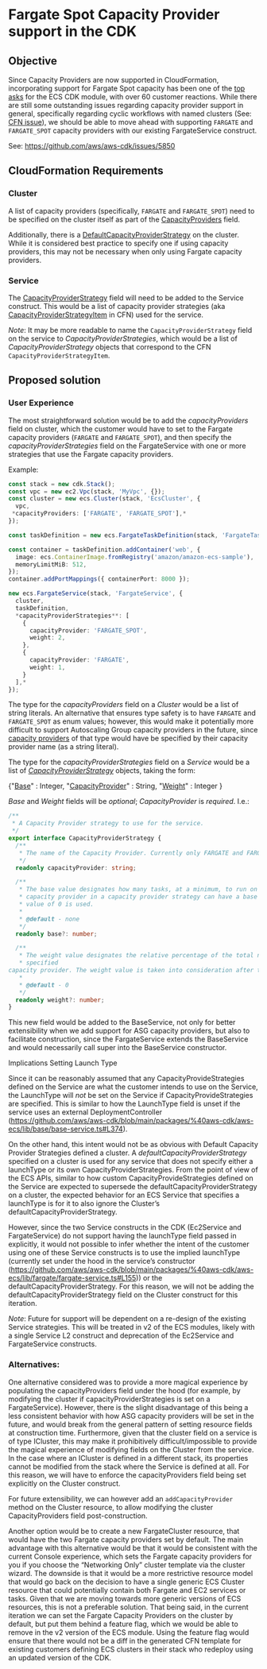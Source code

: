 # Fargate Spot Capacity Provider support in the CDK

## Objective

Since Capacity Providers are now supported in CloudFormation, incorporating support for Fargate Spot capacity has been one of the [top asks](https://github.com/aws/aws-cdk/issues?q=is%3Aissue+is%3Aopen+label%3A%40aws-cdk%2Faws-ecs+sort%3Areactions-%2B1-desc) for the ECS CDK module, with over 60 customer reactions. While there are still some outstanding issues regarding capacity provider support in general, specifically regarding cyclic workflows with named clusters (See: [CFN issue](https://github.com/aws/containers-roadmap/issues/631#issuecomment-702580141)), we should be able to move ahead with supporting `FARGATE` and `FARGATE_SPOT` capacity providers with our existing FargateService construct.

See: https://github.com/aws/aws-cdk/issues/5850

## CloudFormation Requirements

### Cluster

A list of capacity providers (specifically, `FARGATE` and `FARGATE_SPOT`) need to be specified on the cluster itself as part of the [CapacityProviders](https://docs.aws.amazon.com/AWSCloudFormation/latest/UserGuide/aws-resource-ecs-cluster.html#cfn-ecs-cluster-capacityproviders) field.

Additionally, there is a [DefaultCapacityProviderStrategy](https://docs.aws.amazon.com/AWSCloudFormation/latest/UserGuide/aws-resource-ecs-cluster.html#cfn-ecs-cluster-defaultcapacityproviderstrategy) on the cluster. While it is considered best practice to specify one if using capacity providers, this may not be necessary when only using Fargate capacity providers.

### Service

The [CapacityProviderStrategy](https://docs.aws.amazon.com/AWSCloudFormation/latest/UserGuide/aws-resource-ecs-service.html#cfn-ecs-service-capacityproviderstrategy) field will need to be added to the Service construct. This would be a list of capacity provider strategies (aka [CapacityProviderStrategyItem](https://docs.aws.amazon.com/AWSCloudFormation/latest/UserGuide/aws-properties-ecs-service-capacityproviderstrategyitem.html) in CFN) used for the service.

_Note_: It may be more readable to name the `CapacityProviderStrategy` field on the service to  *CapacityProviderStrategies*, which would be a list of *CapacityProviderStrategy* objects that correspond to the CFN `CapacityProviderStrategyItem`.


## Proposed solution

### User Experience

The most straightforward solution would be to add the *capacityProviders* field on cluster, which the customer would have to set to the Fargate capacity providers (`FARGATE` and `FARGATE_SPOT`), and then specify the *capacityProviderStrategies* field on the FargateService with one or more strategies that use the Fargate capacity providers.

Example:

```ts
const stack = new cdk.Stack();
const vpc = new ec2.Vpc(stack, 'MyVpc', {});
const cluster = new ecs.Cluster(stack, 'EcsCluster', {
  vpc,
 *capacityProviders: ['FARGATE', 'FARGATE_SPOT'],*
});

const taskDefinition = new ecs.FargateTaskDefinition(stack, 'FargateTaskDef');

const container = taskDefinition.addContainer('web', {
  image: ecs.ContainerImage.fromRegistry('amazon/amazon-ecs-sample'),
  memoryLimitMiB: 512,
});
container.addPortMappings({ containerPort: 8000 });

new ecs.FargateService(stack, 'FargateService', {
  cluster,
  taskDefinition,
  *capacityProviderStrategies**: [
    {
      capacityProvider: 'FARGATE_SPOT',
      weight: 2,
    },
    {
      capacityProvider: 'FARGATE',
      weight: 1,
    }
  ],*
});
```

The type for the *capacityProviders*  field on a *Cluster* would be a list of string literals. An alternative that ensures type safety is to have `FARGATE` and `FARGATE_SPOT` as enum values; however, this would make it potentially more difficult to support Autoscaling Group capacity providers in the future, since [capacity providers](https://docs.aws.amazon.com/AmazonECS/latest/developerguide/cluster-capacity-providers.html) of that type would have be specified by their capacity provider name (as a string literal).

The type for the *capacityProviderStrategies* field on a *Service* would be a list of  [*CapacityProviderStrategy*](https://docs.aws.amazon.com/AWSCloudFormation/latest/UserGuide/aws-properties-ecs-service-capacityproviderstrategyitem.html) objects, taking the form:

{"[Base](https://docs.aws.amazon.com/AWSCloudFormation/latest/UserGuide/aws-properties-ecs-service-capacityproviderstrategyitem.html#cfn-ecs-service-capacityproviderstrategyitem-base)" : Integer, "[CapacityProvider](https://docs.aws.amazon.com/AWSCloudFormation/latest/UserGuide/aws-properties-ecs-service-capacityproviderstrategyitem.html#cfn-ecs-service-capacityproviderstrategyitem-capacityprovider)" : String, "[Weight](https://docs.aws.amazon.com/AWSCloudFormation/latest/UserGuide/aws-properties-ecs-service-capacityproviderstrategyitem.html#cfn-ecs-service-capacityproviderstrategyitem-weight)" : Integer }

*Base* and *Weight* fields will be *optional*; *CapacityProvider* is *required*. I.e.:

```ts
/**
 * A Capacity Provider strategy to use for the service.
 */
export interface CapacityProviderStrategy {
  /**
   * The name of the Capacity Provider. Currently only FARGATE and FARGATE_SPOT are supported.
   */
  readonly capacityProvider: string;

  /**
   * The base value designates how many tasks, at a minimum, to run on the specified capacity provider. Only one
   * capacity provider in a capacity provider strategy can have a base defined. If no value is specified, the default
   * value of 0 is used.
   *
   * @default - none
   */
  readonly base?: number;

  /**
   * The weight value designates the relative percentage of the total number of tasks launched that should use the
   * specified
capacity provider. The weight value is taken into consideration after the base value, if defined, is satisfied.
   *
   * @default - 0
   */
  readonly weight?: number;
}

```
This new field would be added to the BaseService, not only for better extensibility when we add support for ASG capacity providers, but also to facilitate construction, since the FargateService extends the BaseService and would necessarily call super into the BaseService constructor.

Implications Setting Launch Type

Since it can be reasonably assumed that any CapacityProvideStrategies defined on the Service are what the customer intends to use on the Service, the LaunchType will *not* be set on the Service if CapacityProvideStrategies are specified. This is similar to how the LaunchType field is unset if the service uses an external DeploymentController (https://github.com/aws/aws-cdk/blob/main/packages/%40aws-cdk/aws-ecs/lib/base/base-service.ts#L374).

On the other hand, this intent would not be as obvious with Default Capacity Provider Strategies defined a cluster. A *defaultCapacityProviderStrategy* specified on a cluster is used for any service that does not specify either a launchType or its own CapacityProviderStrategies. From the point of view of the ECS APIs, similar to how custom CapacityProvideStrategies defined on the Service are expected to supersede the defaultCapacityProviderStrategy on a cluster, the expected behavior for an ECS Service that specifies a launchType is for it to also ignore the Cluster’s defaultCapacityProviderStrategy.

However, since the two Service constructs in the CDK (Ec2Service and FargateService) do not support having the launchType field passed in explicitly, it would not possible to infer whether the intent of the customer using one of these Service constructs is to use the implied launchType (currently set under the hood in the service’s constructor (https://github.com/aws/aws-cdk/blob/main/packages/%40aws-cdk/aws-ecs/lib/fargate/fargate-service.ts#L155)) or the defaultCapacityProviderStrategy.  For this reason, we will not be adding the  defaultCapacityProviderStrategy field on the Cluster construct for this iteration.

_*Note*_: Future for support will be dependent on a re-design of the existing Service strategies. This will be treated in v2 of the ECS modules, likely with a single Service L2 construct and deprecation of the Ec2Service and FargateService constructs.


### Alternatives:
One alternative considered was to provide a more magical experience by populating the capacityProviders field under the hood (for example, by modifying the cluster if capacityProviderStrategies is set on a FargateService). However, there is the slight disadvantage of this being a less consistent behavior with how ASG capacity providers will be set in the future, and would break from the general pattern of setting resource fields at construction time. Furthermore, given that the cluster field on a service is of type ICluster, this may make it prohibitively difficult/impossible to provide the magical experience of modifying fields on the Cluster from the service. In the case where an ICluster is defined in a different stack, its properties cannot be modified from the stack where the Service is defined at all. For this reason, we will have to enforce the capacityProviders field being set explicitly on the Cluster construct.

For future extensibility, we can however add an `addCapacityProvider` method on the Cluster resource, to allow modifying the cluster CapacityProviders field post-construction.

Another option would be to create a new FargateCluster resource, that would have the two Fargate capacity providers set by default. The main advantage with this alternative would be that it would be consistent with the current Console experience, which sets the Fargate capacity providers for you if you choose the “Networking Only” cluster template via the cluster wizard. The downside is that it would be a more restrictive resource model that would go back on the decision to have a single generic ECS Cluster resource that could potentially contain both Fargate and EC2 services or tasks. Given that we are moving towards more generic versions of ECS resources, this is not a preferable solution. That being said, in the current iteration we can set the Fargate Capacity Providers on the cluster by default, but put them behind a feature flag, which we would be able to remove in the v2 version of the ECS module. Using the feature flag would ensure that there would not be a diff in the generated CFN template for existing customers defining ECS clusters in their stack who redeploy using an updated version of the CDK.
